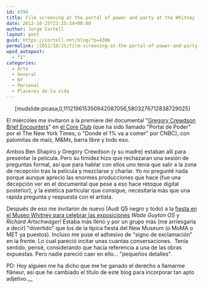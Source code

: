 ```yaml
---
id: 4396
title: Film screening at the portal of power and party at the Whitney
date: 2012-10-25T23:25:14+00:00
author: Jorge Cortell
layout: post
guid: https://cortell.net/blog/?p=4396
permalink: /2012/10/25/film-screening-at-the-portal-of-power-and-party-at-the-whitney/
wpsd_autopost:
  - "1"
categories:
  - Arte
  - General
  - NY
  - Personal
  - Placeres de la vida
---
```

<p style="text-align: center">
  [mudslide:picasa,0,111219615350942087056,5803276712838729025]
</p>

El miércoles me invitaron a la premiere del documental "<a title="https://www.gregorycrewdsonmovie.com/" href="https://www.gregorycrewdsonmovie.com/" target="_blank">Gregory Crewdson Brief Encounters</a>" en <a title="https://www.thecoreclub.com/press/" href="https://www.thecoreclub.com/press/" target="_blank">el Core Club</a> (que ha sido llamado "Portal de Poder" por el The New York Times, o "Donde el 1% va a comer" por CNBC), con palomitas de maíz, M&Ms, barra libre y todo eso.

Ambos Ben Shapiro y Gregory Crewdson (y su madre) estaban allí para presentar la película. Pero su timidez hizo que rechazaran una sesión de preguntas formal, así que para hablar con ellos uno tenía que salir a la zona de recepción tras la película y mezclarse y charlar. Yo no pregunté nada porque aunque aprecio las enormes producciones que hace (fue una decepción ver en el documental que pese a eso hace retoque digital posterior), y la estética particular que consigue, necesitaría más que una rápida pregunta y respuesta con el artista.

<p title="https://whitney.org/Events/OpeningReceptionFall2012">
  Después de eso me invitaron de nuevo (Audi Q5 negro y todo) a la <a title="https://whitney.org/Events/OpeningReceptionFall2012" href="https://whitney.org/Events/OpeningReceptionFall2012" target="_blank">fiesta en el Museo Whitney para celebrar las exposiciones</a> <em>Wade Guyton OS</em> y <em>Richard Artschwager!</em> Estaba más lleno y por un grupo más (me arriesgaría a decir) "divertido" que los de la típica fiesta del New Museum (o MoMA o MET ya puestos). Incluso me puse el adhesivo de "signo de exclamación" en la frente. Lo cual pareció incitar unas cuantas conversaciones.  Tenía sentido, pensé, considerando que hacía referencia a una de las obras expuestas. Pero nadie pareció caer en ello... "pequeños detalles".
</p>

PD: Hoy alguien me ha dicho que me he ganado el derecho a llamarme  flâneur, así que he cambiado el título de este blog para incorporar tan apto adjetivo.__
